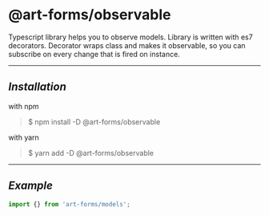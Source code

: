# @art-forms/observable
Typescript library helps you to observe models. Library is written with es7 decorators. Decorator wraps class and makes it observable, so you can subscribe on every change that is fired on instance.
***
## _Installation_
with npm
>$ npm install -D @art-forms/observable

with yarn
>$ yarn add -D @art-forms/observable

***
## _Example_

```javascript
import {} from 'art-forms/models';

```